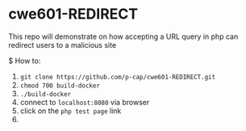 # cwe601-REDIRECT
This repo will demonstrate on how accepting a URL query in php can redirect users to a malicious site

$ How to:
1. ```git clone https://github.com/p-cap/cwe601-REDIRECT.git```
2. ```chmod 700 build-docker```
3. ```./build-docker```
4. connect to ```localhost:8080``` via browser
5. click on the ```php test page``` link
6. 
